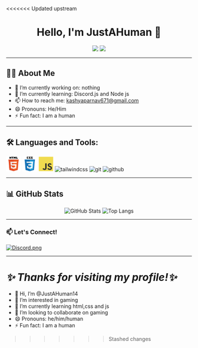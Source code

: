 <<<<<<< Updated upstream
<h1 align="center">Hello, I'm JustAHuman 👋</h1>

<p align="center">
  <a href="https://github.com/JustAHuman14"><img src="https://img.shields.io/github/followers/JustAHuman14?label=Follow&style=social"></a>
  <a href="mailto:kashyaparnav671@gmail.com"><img src="https://img.shields.io/badge/Email-me-blue?style=flat&logo=gmail"></a>
</p>

---

<h2>👨‍💻 About Me</h2>

- 🔭 I’m currently working on: nothing
- 🌱 I’m currently learning: Discord.js and Node js
- 📫 How to reach me: [kashyaparnav671@gmail.com](mailto:kashyaparnav671@gmail.com)
- 😄 Pronouns: He/Him
- ⚡ Fun fact: I am a human

---

<h2>🛠️ Languages and Tools:</h2>

<p>
  <img src="https://raw.githubusercontent.com/devicons/devicon/master/icons/html5/html5-original-wordmark.svg" alt="html5" width="40" height="40"/>
  <img src="https://raw.githubusercontent.com/devicons/devicon/master/icons/css3/css3-original-wordmark.svg" alt="css3" width="40" height="40"/>
  <img src="https://raw.githubusercontent.com/devicons/devicon/master/icons/javascript/javascript-original.svg" alt="javascript" width="40" height="40"/>
  <img src="https://img.icons8.com/?size=48&id=x7XMNGh2vdqA&format=png" alt="tailwindcss" width="40" height="40"/>
  <img src="https://img.icons8.com/?size=48&id=20906&format=png" alt="git" width="40" height="40"/>
  <img src="https://img.icons8.com/?size=64&id=3tC9EQumUAuq&format=png" alt="github" width="40" height="40" />
</p>

---

<h2>📊 GitHub Stats</h2>

<p align="center">
  <img src="https://github-readme-stats.vercel.app/api?username=JustAHuman14&show_icons=true&theme=radical" alt="GitHub Stats" height="180"/>
  <img src="https://github-readme-stats.vercel.app/api/top-langs/?username=JustAHuman14&layout=compact&theme=radical" alt="Top Langs" height="180"/>
</p>

---

### 📫 Let's Connect!

<a href="https://discord.com/users/1320731020953391136" target="_blank"><img align="center" src="https://raw.githubusercontent.com/rahuldkjain/github-profile-readme-generator/master/src/images/icons/Social/discord.svg" alt="Discord.png" height="50"/></a>

---

_✨ Thanks for visiting my profile!✨_
=======
- 👋 Hi, I’m @JustAHuman14
- 👀 I’m interested in gaming
- 🌱 I’m currently learning html,css and js
- 💞️ I’m looking to collaborate on gaming
- 😄 Pronouns: he/him/human
- ⚡ Fun fact: I am a human
>>>>>>> Stashed changes
